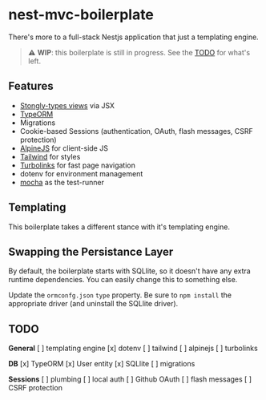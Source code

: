 # nest-mvc-boilerplate

There's more to a full-stack Nestjs application that just a templating engine.

> :warning: **WIP**: this boilerplate is still in progress. See the [TODO](#todo) for what's left.

## Features

* [Stongly-types views](https://www.npmjs.com/package/nest-jsx-template-engine) via JSX
* [TypeORM](https://typeorm.io/#/)
* Migrations
* Cookie-based Sessions (authentication, OAuth, flash messages, CSRF protection)
* [AlpineJS](https://github.com/alpinejs/alpine) for client-side JS
* [Tailwind](https://tailwindcss.com/) for styles
* [Turbolinks](https://github.com/turbolinks/turbolinks) for fast page navigation
* dotenv for environment management
* [mocha](https://mochajs.org/) as the test-runner

## Templating

This boilerplate takes a different stance with it's templating engine.

## Swapping the Persistance Layer

By default, the boilerplate starts with SQLlite, so it doesn't have any extra runtime dependencies.  You can easily change this to something else.

Update the `ormconfg.json` `type` property. Be sure to `npm install` the appropriate driver (and uninstall the SQLlite driver).

## TODO

**General**
[ ] templating engine
[x] dotenv
[ ] tailwind
[ ] alpinejs
[ ] turbolinks

**DB**
[x] TypeORM
[x] User entity
[x] SQLlite
[ ] migrations

**Sessions**
[ ] plumbing
[ ] local auth
[ ] Github OAuth
[ ] flash messages
[ ] CSRF protection
